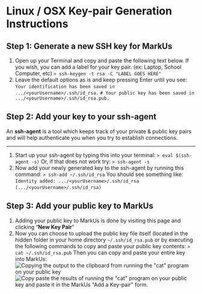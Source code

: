 # Linux / OSX Key-pair Generation Instructions
## Step 1: Generate a new SSH key for MarkUs

1. Open up your Terminal and copy and paste the following text below. If you wish, you can add a label for your key pair. (ex: Laptop, School Computer, etc)
`> ssh-keygen -t rsa -C "LABEL GOES HERE"`
2. Leave the default options as is and keep pressing Enter until you see:
`Your identification has been saved in .../<yourUsername>/.ssh/id_rsa.`
`# Your public key has been saved in .../<yourUsername>/.ssh/id_rsa.pub.`

## Step 2: Add your key to your ssh-agent
An **ssh-agent** is a tool which keeps track of your private & public key pairs and will help authenticate you when you try to establish connections.
___
1. Start up your ssh-agent by typing this into your terminal:
`> eval $(ssh-agent -s)`
Or, if that does not work try:
`> ssh-agent -s`
2. Now add your newly generated key to the ssh-agent by running this command:
`> ssh-add ~/.ssh/id_rsa`
You should see something like:
`Identity added: .../<yourUsername>/.ssh/id_rsa`
`(.../<yourUsername>/.ssh/id_rsa)`

## Step 3: Add your public key to MarkUs
1. Adding your public key to MarkUs is done by visiting this page and clicking “**New Key Pair**”
2. Now you can choose to upload the public key file itself (located in the hidden folder in your home directory `~/.ssh/id_rsa.pub` or by executing the following commands to copy and paste your public key contents:
`> cat ~/.ssh/id_rsa.pub`
Then you can copy and paste your entire key into MarkUs:
![Copying the output to the clipboard from running the "cat" program on your public key](https://raw.githubusercontent.com/SoftwareDev/Wiki/5c0ab2bbbdb47ed2309cfad27bcb64ff725a022f/images/Key_Pair-01.png)
![Copy paste the results of running the "cat" program on your public key and paste it in the MarkUs "Add a Key-pair" form.](https://raw.githubusercontent.com/SoftwareDev/Wiki/5c0ab2bbbdb47ed2309cfad27bcb64ff725a022f/images/Key_Pair-02.png)
